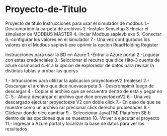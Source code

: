 # Proyecto-de-Titulo
Proyecto de titulo 
Instrucciones para usar el simulador de modbus 
1.-Descomprimir la carpeta de archivos 
2.-Instalar Simsetup
3.-Inciar el simulador de MODBUS MASTER
4.-Inciar Modbus saplevb exe
5.-Conectar 
6.-configurar los valores en el simulador 
7.- Una vez configurados los valores en el Modbus saplevb exe oprimir la opcion ReadHolding Register 

Instrucciones para usar la BD en Azure 
1.-Entrar a Azure portal
2.-Loguear con estas credenciales
3.-Selccionar el recurso que dice Hito-3 cuenta de azure cosmosbd
4.-Ir a la opcion de explorador de datos para revisar la distintas tablas y probar las querys 


1.- Intrucciones para utilizar la aplicacion proyectoexeV2 (realese)
2.- Descargar el archivo que dice nuevacarpeta 
3.- Descrompimir luego de descargar 
4.- Copiar el archivo que se encuentra dentro de esta y pegar en C:
5.- Ahora descargar el archivo que dice proyectoexeV2
6.- Una vez descargado ejecutar proyectoexe V2 con doble click 
7.- En caso de que se muestre como un archivo rar precionar click derecho propiedades 
8.- Clickear donde dice cambiar 
9.- Seleccionar Java(TM) Plataform SE b dentro de las opcciones que se muestran 
10.-Volver a ejecutar el proyecto 
11.- Ingresar a Azure portal y localizar la base de datos para ver los resultados 

